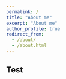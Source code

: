 ```yaml
---
permalink: /
title: "About me"
excerpt: "About me"
author_profile: true
redirect_from: 
  - /about/
  - /about.html
---
```


## Test
